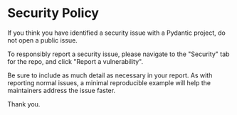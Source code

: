 # Security Policy

If you think you have identified a security issue with a Pydantic project, do not open a public issue.

To responsibly report a security issue, please navigate to the "Security" tab for the repo, and click "Report a vulnerability".

Be sure to include as much detail as necessary in your report. As with reporting normal issues, a minimal reproducible example will help the maintainers address the issue faster.

Thank you.
